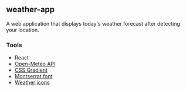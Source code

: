 ## weather-app
A web application that displays today's weather forecast after detecting your location.

### Tools
* React
* [Open-Meteo API](https://open-meteo.com/)
* [CSS Gradient](cssgradient.io)
* [Montserrat font](https://fonts.google.com/specimen/Montserrat)
* [Weather icons](https://bas.dev/work/meteocons)
